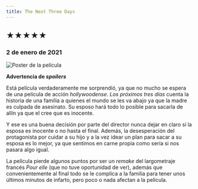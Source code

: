```yaml
---
title: The Next Three Days
---
```


## &starf;&starf;&starf;&starf;&starf;

### 2 de enero de 2021

![](../img/the_next_three_days.webp "Poster de la película")

**Advertencia de *spoilers***

Está película verdaderamente me sorprendió, ya que no mucho se espera de una película de acción *hollywoodense*.
*Los próximos tres días* cuenta la historia de una familia a quienes el mundo se les va abajo ya que la madre es culpada de asesinato.
Su esposo hará todo lo posible para sacarla de allín ya que el cree que es inocente.

Y ese es una buena decisión por parte del director nunca dejar en claro si la esposa es inocente o no hasta el final.
Además, la desesperación del protagonista por cuidar a su hijo y a la vez idear un plan para sacar a su esposa es lo mejor, ya que sentimos en carne propia como sería si nos pasara algo igual.

La película pierde algunos puntos por ser un *remake* del largometraje francés *Pour elle* (que no tuve oportunidad de ver), además que convenientemente al final todo se le complica a la familia para tener unos últimos minutos de infarto, pero poco o nada afectan a la película.
